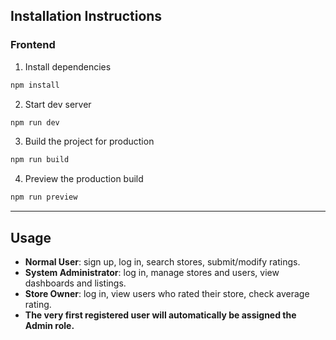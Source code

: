 
## Installation Instructions

### Frontend

1. Install dependencies

```bash
npm install
```

2. Start dev server

```bash
npm run dev
```

3. Build the project for production

```bash
npm run build
```

4. Preview the production build

```bash
npm run preview
```

---

## Usage

* **Normal User**: sign up, log in, search stores, submit/modify ratings.
* **System Administrator**: log in, manage stores and users, view dashboards and listings.
* **Store Owner**: log in, view users who rated their store, check average rating.
* **The very first registered user will automatically be assigned the Admin role.**
